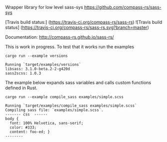Wrapper library for low level sass-sys
https://github.com/compass-rs/sass-sys

[Travis build status:] (https://travis-ci.org/compass-rs/sass-rs) ![Travis build status]
(https://travis-ci.org/compass-rs/sass-rs.svg?branch=master)

Documentation: http://compass-rs.github.io/sass-rs/

This is work in progress. To test that it works run the examples

```
cargo run --example versions

Running `target/examples/versions`
libsass: 3.1.0-beta.2-2-g420d
sass2scss: 1.0.3
```


The example below expands sass variables and calls custom functions defined in Rust.

```
cargo run --example compile_sass examples/simple.scss

Running `target/examples/compile_sass examples/simple.scss`
Compiling sass file: `examples/simple.scss`.
------- css  ------
body {
  font: 100% Helvetica, sans-serif;
  color: #333;
  content: foo-ed; }
--------
```
